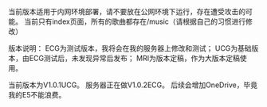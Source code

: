 当前版本适用于内网环境部署，请不要放在公网环境下运行，存在遭受攻击的可能。
当前只有index页面，所有的歌曲都存在/music（请根据自己的习惯进行修改）

版本说明：
ECG为测试版本，我将会在我的服务器上修改和测试；
UCG为基础版本，由ECG测试后，未发现异常后发布；
MRI为版本定稿，作为大版本定稿使用。

当前版本为V1.0.1UCG。
服务器正在做V1.0.2ECG。
后续会增加OneDrive，毕竟我的E5不能浪费。
